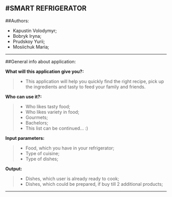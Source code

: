 #SMART REFRIGERATOR
-------

##Authors:
- Kapustin Volodymyr;
- Bobryk Iryna;
- Prudskoy Yurii;
- Mosiichuk Maria;

--------

##General info about application:

**What will this application give you?:**
>* This application will help you quickly find the right recipe, pick up the ingredients and tasty to feed your family and friends.

**Who can use it?:**
>* Who likes tasty food;
>* Who likes variety in food;
>* Gourmets;
>* Bachelors;
>* This list can be continued... :)

**Input parameters:**
>* Food, which you have in your refrigerator;
>* Type of cuisine;
>* Type of dishes;

**Output:**
>* Dishes, which user is already ready to cook;
>* Dishes, which could be prepared, if buy till 2 additional products; 

-------
